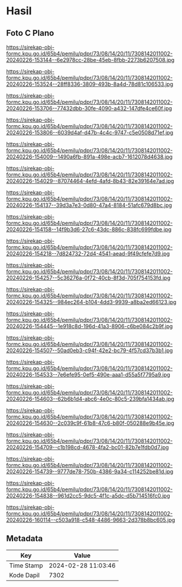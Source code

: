 # Hasil

## Foto C Plano

https://sirekap-obj-formc.kpu.go.id/65b4/pemilu/pdpr/73/08/14/20/11/7308142011002-20240226-153144--6e2978cc-28be-45eb-8fbb-2273b6207508.jpg

https://sirekap-obj-formc.kpu.go.id/65b4/pemilu/pdpr/73/08/14/20/11/7308142011002-20240226-153524--28ff8336-3809-493b-8a4d-78d81c106533.jpg

https://sirekap-obj-formc.kpu.go.id/65b4/pemilu/pdpr/73/08/14/20/11/7308142011002-20240226-153706--77432dbb-30fe-4090-a432-147dfe4ce60f.jpg

https://sirekap-obj-formc.kpu.go.id/65b4/pemilu/pdpr/73/08/14/20/11/7308142011002-20240226-153806--6039d4af-d47b-4c4c-9747-c5e0508d71ef.jpg

https://sirekap-obj-formc.kpu.go.id/65b4/pemilu/pdpr/73/08/14/20/11/7308142011002-20240226-154009--1490a6fb-891a-498e-acb7-1612078d4638.jpg

https://sirekap-obj-formc.kpu.go.id/65b4/pemilu/pdpr/73/08/14/20/11/7308142011002-20240226-154029--87074464-4efd-4afd-8b43-82e39164e7ad.jpg

https://sirekap-obj-formc.kpu.go.id/65b4/pemilu/pdpr/73/08/14/20/11/7308142011002-20240226-154137--39d3a7e3-0d80-47a4-8184-51afc679d8bc.jpg

https://sirekap-obj-formc.kpu.go.id/65b4/pemilu/pdpr/73/08/14/20/11/7308142011002-20240226-154158--14f9b3d6-27c6-43dc-886c-838fc699fdbe.jpg

https://sirekap-obj-formc.kpu.go.id/65b4/pemilu/pdpr/73/08/14/20/11/7308142011002-20240226-154218--7d824732-72d4-4541-aead-9f49cfefe7d9.jpg

https://sirekap-obj-formc.kpu.go.id/65b4/pemilu/pdpr/73/08/14/20/11/7308142011002-20240226-154257--5c36276a-0f72-40cb-8f3d-705f754153fd.jpg

https://sirekap-obj-formc.kpu.go.id/65b4/pemilu/pdpr/73/08/14/20/11/7308142011002-20240226-154325--984ec264-b104-4dd3-9939-a8ba2ed66123.jpg

https://sirekap-obj-formc.kpu.go.id/65b4/pemilu/pdpr/73/08/14/20/11/7308142011002-20240226-154445--1e918c8d-196d-41a3-8906-c6be084c2b9f.jpg

https://sirekap-obj-formc.kpu.go.id/65b4/pemilu/pdpr/73/08/14/20/11/7308142011002-20240226-154507--50ad0eb3-c94f-42e2-bc79-4f57cd37b3b1.jpg

https://sirekap-obj-formc.kpu.go.id/65b4/pemilu/pdpr/73/08/14/20/11/7308142011002-20240226-154533--7e6efe95-0ef5-490e-aaa1-d55a5f7795a9.jpg

https://sirekap-obj-formc.kpu.go.id/65b4/pemilu/pdpr/73/08/14/20/11/7308142011002-20240226-154603--62b6b1d4-abc6-4e0c-80c5-239bfa1434ab.jpg

https://sirekap-obj-formc.kpu.go.id/65b4/pemilu/pdpr/73/08/14/20/11/7308142011002-20240226-154630--2c039c9f-61b8-47c6-b80f-050288e9b45e.jpg

https://sirekap-obj-formc.kpu.go.id/65b4/pemilu/pdpr/73/08/14/20/11/7308142011002-20240226-154709--c1b198cd-4678-4fa2-bc01-82b7e1fdb0d7.jpg

https://sirekap-obj-formc.kpu.go.id/65b4/pemilu/pdpr/73/08/14/20/11/7308142011002-20240226-154739--9777de78-750b-4386-9a34-c114252be81d.jpg

https://sirekap-obj-formc.kpu.go.id/65b4/pemilu/pdpr/73/08/14/20/11/7308142011002-20240226-154838--961d2cc5-9dc5-4f1c-a5dc-d5b714516fc0.jpg

https://sirekap-obj-formc.kpu.go.id/65b4/pemilu/pdpr/73/08/14/20/11/7308142011002-20240226-160114--c503a918-c548-4486-9663-2d378b8bc605.jpg


## Metadata

| Key        | Value               |
| ---------- | ------------------- |
| Time Stamp | 2024-02-28 11:03:46 |
| Kode Dapil | 7302                |



